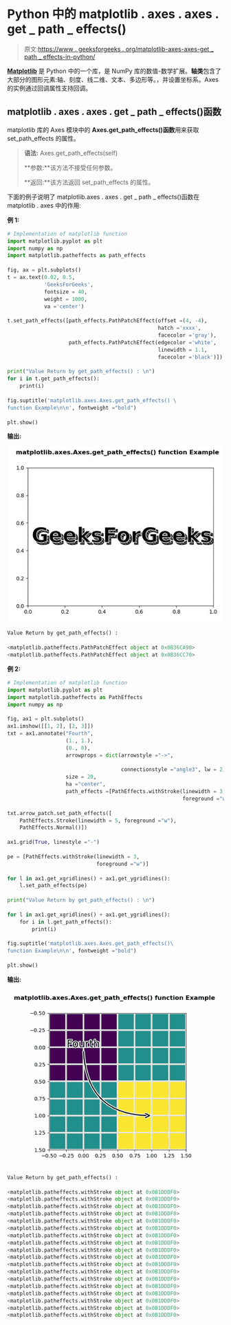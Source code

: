 # Python 中的 matplotlib . axes . axes . get _ path _ effects()

> 原文:[https://www . geeksforgeeks . org/matplotlib-axes-axes-get _ path _ effects-in-python/](https://www.geeksforgeeks.org/matplotlib-axes-axes-get_path_effects-in-python/)

**[Matplotlib](https://www.geeksforgeeks.org/python-introduction-matplotlib/)** 是 Python 中的一个库，是 NumPy 库的数值-数学扩展。**轴类**包含了大部分的图形元素:轴、刻度、线二维、文本、多边形等。，并设置坐标系。Axes 的实例通过回调属性支持回调。

## matplotlib . axes . axes . get _ path _ effects()函数

matplotlib 库的 Axes 模块中的 **Axes.get_path_effects()函数**用来获取 set_path_effects 的属性。

> **语法:** Axes.get_path_effects(self)
> 
> **参数:**该方法不接受任何参数。
> 
> **返回:**该方法返回 set_path_effects 的属性。

下面的例子说明了 matplotlib.axes . axes . get _ path _ effects()函数在 matplotlib . axes 中的作用:

**例 1:**

```py
# Implementation of matplotlib function
import matplotlib.pyplot as plt
import numpy as np
import matplotlib.patheffects as path_effects

fig, ax = plt.subplots()
t = ax.text(0.02, 0.5,
            'GeeksForGeeks', 
            fontsize = 40,
            weight = 1000, 
            va ='center')

t.set_path_effects([path_effects.PathPatchEffect(offset =(4, -4), 
                                                 hatch ='xxxx',
                                                 facecolor ='gray'),
                    path_effects.PathPatchEffect(edgecolor ='white',
                                                 linewidth = 1.1,
                                                 facecolor ='black')])

print("Value Return by get_path_effects() : \n")
for i in t.get_path_effects():
    print(i)

fig.suptitle('matplotlib.axes.Axes.get_path_effects() \
function Example\n\n', fontweight ="bold")

plt.show()
```

**输出:**

![](img/f984c21cdd016c488b95d1ee04abe424.png)

```py
Value Return by get_path_effects() : 

<matplotlib.patheffects.PathPatchEffect object at 0x0B36CA90>
<matplotlib.patheffects.PathPatchEffect object at 0x0B36CC70>

```

**例 2:**

```py
# Implementation of matplotlib function
import matplotlib.pyplot as plt
import matplotlib.patheffects as PathEffects
import numpy as np

fig, ax1 = plt.subplots()
ax1.imshow([[1, 2], [2, 3]])
txt = ax1.annotate("Fourth",
                   (1., 1.), 
                   (0., 0),
                   arrowprops = dict(arrowstyle ="->",

                                     connectionstyle ="angle3", lw = 2),
                   size = 20, 
                   ha ="center", 
                   path_effects =[PathEffects.withStroke(linewidth = 3,
                                                         foreground ="w")])

txt.arrow_patch.set_path_effects([
    PathEffects.Stroke(linewidth = 5, foreground ="w"),
    PathEffects.Normal()])

ax1.grid(True, linestyle ="-")

pe = [PathEffects.withStroke(linewidth = 3,
                             foreground ="w")]

for l in ax1.get_xgridlines() + ax1.get_ygridlines():
    l.set_path_effects(pe)

print("Value Return by get_path_effects() : \n")

for l in ax1.get_xgridlines() + ax1.get_ygridlines():
    for i in l.get_path_effects():
        print(i)

fig.suptitle('matplotlib.axes.Axes.get_path_effects()\
function Example\n\n', fontweight ="bold")

plt.show()
```

**输出:**

![](img/66a76049f8066259be7663e54622aa72.png)

```py
Value Return by get_path_effects() : 

<matplotlib.patheffects.withStroke object at 0x0B1DDDF0>
<matplotlib.patheffects.withStroke object at 0x0B1DDDF0>
<matplotlib.patheffects.withStroke object at 0x0B1DDDF0>
<matplotlib.patheffects.withStroke object at 0x0B1DDDF0>
<matplotlib.patheffects.withStroke object at 0x0B1DDDF0>
<matplotlib.patheffects.withStroke object at 0x0B1DDDF0>
<matplotlib.patheffects.withStroke object at 0x0B1DDDF0>
<matplotlib.patheffects.withStroke object at 0x0B1DDDF0>
<matplotlib.patheffects.withStroke object at 0x0B1DDDF0>
<matplotlib.patheffects.withStroke object at 0x0B1DDDF0>
<matplotlib.patheffects.withStroke object at 0x0B1DDDF0>
<matplotlib.patheffects.withStroke object at 0x0B1DDDF0>
<matplotlib.patheffects.withStroke object at 0x0B1DDDF0>
<matplotlib.patheffects.withStroke object at 0x0B1DDDF0>
<matplotlib.patheffects.withStroke object at 0x0B1DDDF0>
<matplotlib.patheffects.withStroke object at 0x0B1DDDF0>
<matplotlib.patheffects.withStroke object at 0x0B1DDDF0>
<matplotlib.patheffects.withStroke object at 0x0B1DDDF0>

```